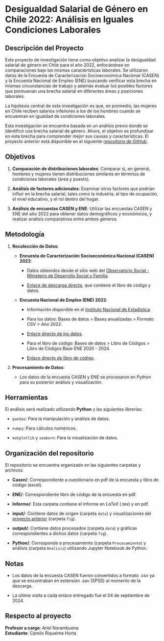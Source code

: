 # Desigualdad Salarial de Género en Chile 2022: Análisis en Iguales Condiciones Laborales

## Descripción del Proyecto

Este proyecto de investigación tiene como objetivo analizar la desigualdad salarial de género en Chile para el año 2022, enfocándose en comparaciones bajo las mismas características laborales. Se utilizaron datos de la Encuesta de Caracterización Socioeconómica Nacional (CASEN) y la Encuesta Nacional de Empleo (ENE) buscando verificar esta brecha en mismas circunstancias de trabajo y además evaluar los posibles factores que promuevan una brecha salarial en diferentes áreas y posiciones laborales.

La hipótesis central de esta investigación es que, en promedio, las mujeres en Chile reciben salarios inferiores a los de los hombres cuando se encuentran en igualdad de condiciones laborales.

Esta investigación se encuentra basada en un análisis previo donde se identificó una brecha salarial de género. Ahora, el objetivo es profundizar en esta brecha para comprender mejor sus causas y características. El proyecto anterior está disponible en el siguiente [repositorio de GitHub](https://github.com/ElK1000o/Taller-Ciencia-de-Datos-I/tree/main/Proyecto "Análisis de los Ingresos Principales en Chile: Una Perspectiva Demográfica, Regional y Comparativa con el Sueldo Mínimo").

## Objetivos

1. **Comparación de distribuciones laborales**: Comparar si, en general, hombres y mujeres tienen distribuciones similares en términos de condiciones laborales (área y puesto).

2. **Análisis de factores adicionales**: Examinar otros factores que podrían influir en la brecha salarial, tales como la industria, el tipo de ocupación, el nivel educativo, y el rol dentro del hogar.

3. **Análisis de encuestas CASEN y ENE**: Utilizar las encuestas CASEN y ENE del año 2022 para obtener datos demográficos y económicos, y realizar análisis comparativos entre ambos géneros.


## Metodología

1. **Recolección de Datos**:

   - **Encuesta de Caracterización Socioeconómica Nacional (CASEN) 2022**:

     - Datos obtenidos desde el sitio web del [Observatorio Social - Ministerio de Desarrollo Social y Familia](https://observatorio.ministeriodesarrollosocial.gob.cl/encuesta-casen-2022 'Observatorio Social | Desarrollo Social y Familia').

     - [Enlace de descarga directa](https://observatorio.ministeriodesarrollosocial.gob.cl/storage/docs/casen/2022/Base%20de%20datos%20Casen%202022%20SPSS_18%20marzo%202024.sav.zip "ZIP CASEN 2022"), que contiene el libro de código y datos.

   - **Encuesta Nacional de Empleo (ENE) 2022**:

     - Información disponible en el [Instituto Nacional de Estadística](https://www.ine.gob.cl/estadisticas/sociales/mercado-laboral/ocupacion-y-desocupacion "INE").

     - Para los datos: Bases de datos > Bases anualizadas > Formato CSV > Año 2022.

     - [Enlace directo de los datos](https://www.ine.gob.cl/docs/default-source/ocupacion-y-desocupacion/bbdd/bases-anuales/csv/ano-2022.csv?sfvrsn=c55b558c_16&download=true "Datos ENE 2022").

     - Para el libro de código: Bases de datos > Libro de Códigos > Libro de Códigos Base ENE 2020 - 2024.

     - [Enlace directo de libro de código](https://www.ine.gob.cl/docs/default-source/ocupacion-y-desocupacion/bbdd/libro-de-codigos/codigos-ene-2020.pdf?sfvrsn=54753851_64 "Libro de códigos ENE 2022").

2. **Procesamiento de Datos**: 

    - Los datos de la encuesta CASEN y ENE se procesaron en Python para su posterior análisis y visualización.


## Herramientas

El análisis será realizado utilizando **Python** y las siguientes librerías:

- `pandas`: Para la manipulación y análisis de datos.

- `numpy`: Para cálculos numéricos.

- `matplotlib` y `seaborn`: Para la visualización de datos.

## Organización del repositorio

El repositorio se encuentra organizado en las siguientes carpetas y archivos:

- **Casen/**: Correspondiente a cuestionario en pdf de la encuesta y libro de código (excel).

- **ENE/**: Correspondiente libro de código de la encuesta en pdf.

- **Informe/**: Esta carpeta contiene el informe en $LaTeX$ (.tex) y en pdf. 

- **input/**: Contiene datos de origen (carpeta `data`) y visualizaciones del [proyecto anterior](https://github.com/ElK1000o/Taller-Ciencia-de-Datos-I/tree/main/Proyecto "Análisis de los Ingresos Principales en Chile: Una Perspectiva Demográfica, Regional y Comparativa con el Sueldo Mínimo") (carpeta `fig`). 

- **output/**: Contiene datos procesados (carpeta `data`) y gráficas correspondientes a dichos datos (carpeta `fig`).

- **Python/**: Corresponde a procesamiento (carpeta `Procesamiento`) y análisis (carpeta `Analisis`) utilizando Jupyter Notebook de Python.

## Notas

- Los datos de la encuesta CASEN fueron convertidos a formato .csv ya que se encontraban en extensión .sav (SPSS) al momento de la descarga.

- La última visita a cada enlace entregado fue el 04 de septiembre de 2024.

## Respecto al proyecto

**Profesor a cargo**: Ariel Norambuena  
**Estudiante**: Camilo Riquelme Horta
